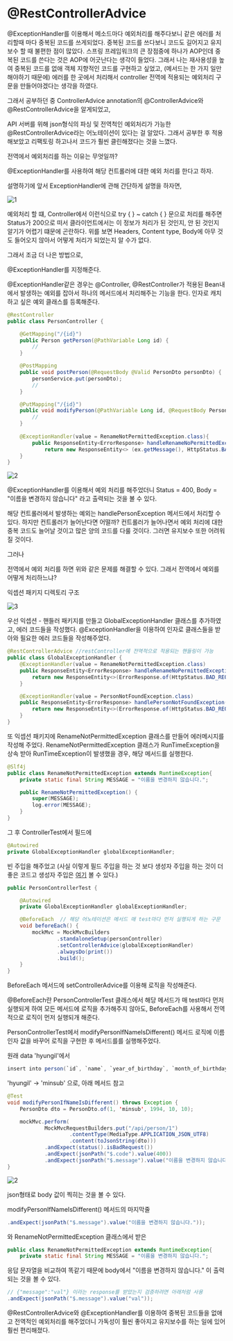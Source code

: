 @RestControllerAdvice
====================


@ExceptionHandler를 이용해서 메소드마다 예외처리를 해주다보니 같은 에러를 처리할때 마다
중복된 코드를 쓰게되었다. 중복된 코드를 쓰다보니 코드도 길어지고 유지보수 할 때 불편한 점이 많았다.
스프링 프레임워크의 큰 장점중에 하나가 AOP인데 중복된 코드를 쓴다는 것은 AOP에 어긋난다는 생각이 들었다.
그래서 나는 재사용성을 높여 중복된 코드를 없애 객체 지향적인 코드를 구현하고 싶었고,
(메서드는 한 가지 일만 해야하기 때문에) 
에러를 한 곳에서 처리해서 controller 전역에 적용되는 예외처리 구문을 만들어야겠다는 생각을 하였다.


그래서 공부하던 중 ControllerAdvice annotation의 @ControllerAdvice와@RestControllerAdvice을 알게되었고, 


API 서버를 위해 json형식의 파싱 및 전역척인 예외처리가 가능한 @RestControllerAdvice라는 어노테이션이 있다는 걸 알았다. 그래서 공부한 후 적용해보았고 리팩토링 하고나서 코드가 훨씬 클린해졌다는 것을 느꼈다.


전역에서 예외처리를 하는 이유는 무엇일까?

@ExceptionHandler를 사용하여 해당 컨트롤러에 대한 예외 처리를 한다고 하자.

설명하기에 앞서 ExceptionHandler에 관해 간단하게 설명을 하자면,

![1](https://user-images.githubusercontent.com/43127088/99930344-1410ff00-2d94-11eb-98c1-3c39ef775eb2.PNG)

예외처리 할 떄, Controller에서 이런식으로 try { } ~ catch { } 문으로 처리를 해주면
Status가 200으로 떠서 클라이언트에서는 이 정보가 처리가 된 것인지, 안 된 것인지 알기가 어렵기 떄문에 곤란하다.
위를 보면 Headers, Content type, Body에 아무 것도 들어오지 않아서 어떻게 처리가 되었는지 알 수가 없다.

그래서 조금 더 나은 방법으로,

@ExceptionHandler를 지정해준다.

@ExceptionHandler같은 경우는 @Controller, @RestController가 적용된 Bean내에서 발생하는 예외를 잡아서 하나의 메서드에서 처리해주는 기능을 한다. 인자로 캐치하고 싶은 예외 클래스를 등록해준다.


```java
@RestController
public class PersonController {

    @GetMapping("/{id}")
    public Person getPerson(@PathVariable Long id) {
        //
    }

    @PostMapping
    public void postPerson(@RequestBody @Valid PersonDto personDto) { 
        personService.put(personDto);
        //
    }

    @PutMapping("/{id}")
    public void modifyPerson(@PathVariable Long id, @RequestBody PersonDto personDto) {
        //
    }
    
    @ExceptionHandler(value = RenameNotPermittedException.class){
        public ResponseEntity<ErrorResponse> handleRenameNoPermittedException(RenameNotPermittedException ex)
            return new ResponseEntity<> (ex.getMessage(), HttpStatus.BAD_REQUEST);
    }
}
```

![2](https://user-images.githubusercontent.com/43127088/99930427-59353100-2d94-11eb-9099-2a0e2de79477.png)

@ExceptionHandler를 이용해서 예외 처리를 해주었더니 Status = 400, Body = "이름을 변경하지 않습니다" 라고 출력되는 것을 볼 수 있다.

해당 컨트롤러에서 발생하는 예외는 handlePersonException 메서드에서 처리할 수 있다. 하지만 컨트롤러가 늘어난다면 어떨까? 컨트롤러가 늘어나면서 예외 처리에 대한 중복 코드도 늘어날 것이고 많은 양의 코드를 다룰 것이다. 그러면 유지보수 또한 어려워질 것이다.

그러나

전역에서 예외 처리를 하면 위와 같은 문제를 해결할 수 있다.
그래서 전역에서 예외를 어떻게 처리하느냐?

익셉션 패키지 디렉토리 구조


![3](https://user-images.githubusercontent.com/43127088/99095313-53af4c80-2618-11eb-95a7-ab35ad3b022e.PNG)



우선 익셉션 - 핸들러 패키지를 만들고 GlobalExceptionHandler 클래스를 추가하였고, 에러 코드들을 작성했다. @ExceptionHandler을 이용하여 인자로 클래스들을 받아와 필요한 에러 코드들을 작성해주었다.
```java
@RestControllerAdvice //restController에 전역적으로 적용되는 핸들링이 가능
public class GlobalExceptionHandler {
    @ExceptionHandler(value = RenameNotPermittedException.class)
    public ResponseEntity<ErrorResponse> handleRenameNoPermittedException(RenameNotPermittedException ex) {
        return new ResponseEntity<>(ErrorResponse.of(HttpStatus.BAD_REQUEST, ex.getMessage()), HttpStatus.BAD_REQUEST);
    }

    @ExceptionHandler(value = PersonNotFoundException.class)
    public ResponseEntity<ErrorResponse> handlePersonNotFoundException(PersonNotFoundException ex) {
        return new ResponseEntity<>(ErrorResponse.of(HttpStatus.BAD_REQUEST, ex.getMessage()), HttpStatus.BAD_REQUEST);
    }
}
```
또 익셉션 패키지에 RenameNotPermittedException 클래스를 만들어 에러메시지를 작성해 주었다. RenameNotPermittedException 클래스가 RunTimeException을 상속 받아 RunTimeException이 발생했을 경우, 해당 메서드를 실행한다. 
```java
@Slf4j
public class RenameNotPermittedException extends RuntimeException{
    private static final String MESSAGE = "이름을 변경하지 않습니다.";

    public RenameNotPermittedException() {
        super(MESSAGE);
        log.error(MESSAGE);
    }
}
```
그 후 ControllerTest에서 필드에

```java
@Autowired
private GlobalExceptionHandler globalExceptionHandler;
```

빈 주입을 해주었고 (사실 이렇게 필드 주입을 하는 것 보다 생성자 주입을 하는 것이 더 좋은 코드고 생성자 주입은 [여기](https://github.com/Team-ITDA/studyhub/tree/main/spring/Autowired) 볼 수 있다.)

```java
public PersonControllerTest {

    @Autowired
    private GlobalExceptionHandler globalExceptionHandler;

    @BeforeEach  // 해당 어노테이션은 메서드 매 test마다 먼저 실행되게 하는 구문
    void beforeEach() {
        mockMvc = MockMvcBuilders
                .standaloneSetup(personController)
                .setControllerAdvice(globalExceptionHandler)
                .alwaysDo(print())
                .build();
    }
}
```

BeforeEach 메서드에 setControllerAdvice를 이용해 로직을 작성해준다.

 
@BeforeEach란 PersonControllerTest 클래스에서 해당 메서드가 매 test마다 먼저 실행되게 하여 모든 메서드에 로직을 추가해주지 않아도, BeforeEach를 사용해서 전역적으로 로직이 먼저 실행되개 해준다.


PersonControllerTest에서 modifyPersonIfNameIsDifferent() 메서드 로직에 이름 인자 값을 바꾸어 로직을 구현한 후 메서드를를 실행해주었다.

원래 data 'hyungil'에서


```java
insert into person(`id`, `name`, `year_of_birthday`, `month_of_birthday`, `day_of_birthday`) values (1, 'hyungil', 1994, 10, 10);
```

'hyungil' -> 'minsub' 으로, 아래 메서드 참고

```java
@Test
void modifyPersonIfNameIsDifferent() throws Exception {
    PersonDto dto = PersonDto.of(1, 'minsub', 1994, 10, 10);

    mockMvc.perform(
            MockMvcRequestBuilders.put("/api/person/1")
                    .contentType(MediaType.APPLICATION_JSON_UTF8)
                    .content(toJsonString(dto)))
            .andExpect(status().isBadRequest())
            .andExpect(jsonPath("$.code").value(400))
            .andExpect(jsonPath("$.message").value("이름을 변경하지 않습니다."));
}
```

![2](https://user-images.githubusercontent.com/43127088/99090540-1e9ffb80-2612-11eb-8042-2edc88339662.PNG)

json형태로 body 값이 찍히는 것을 볼 수 있다.


 modifyPersonIfNameIsDifferent() 메서드의 마지막줄
```java
.andExpect(jsonPath("$.message").value("이름을 변경하지 않습니다."));
```
와 RenameNotPermittedException 클래스에서 받은 

```java
public class RenameNotPermittedException extends RuntimeException{
    private static final String MESSAGE = "이름을 변경하지 않습니다.";
``` 

응답 문자열을 비교하여 똑같기 때문에 body에서 "이름을 변경하지 않습니다." 이 출력되는 것을 볼 수 있다.

```java
// {"message":"val"} 이라는 response를 받았는지 검증하려면 아래처럼 사용
.andExpect(jsonPath("$.message").value("val"));
```


    
@RestControllerAdvice와 @ExceptionHandler를 이용하여 중복된 코드들을 없애고 전역적인 예외처리를 해주었더니
가독성이 훨씬 좋아지고 유지보수를 하는 일에 있어 훨씬 편리해졌다.